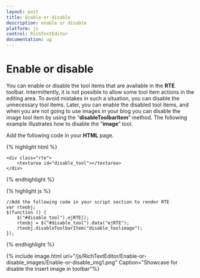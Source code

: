 ```yaml
---
layout: post
title: Enable-or-disable
description: enable or disable
platform: js
control: RichTextEditor
documentation: ug
---
```


# Enable or disable

You can enable or disable the tool items that are available in the **RTE** toolbar. Intermittently, it is not possible to allow some tool item actions in the editing area. To avoid mistakes in such a situation, you can disable the unnecessary tool items. Later, you can enable the disabled tool items, and when you are not going to use images in your blog you can disable the image tool item by using the “**disableToolbarItem**” method. The following example illustrates how to disable the “**image**” tool.

Add the following code in your **HTML** page.

{% highlight html %}

    <div class="rte">
        <textarea id="disable_tool"></textarea>
    </div>

{% endhighlight %}

{% highlight js %}

    //Add the following code in your script section to render RTE
    var rteobj;
    $(function () {
        $("#disable_tool").ejRTE();
        rteobj = $("#disable_tool").data("ejRTE");
        rteobj.disableToolbarItem("disable_toolimage");
    });


{% endhighlight %}


{% include image.html url="/js/RichTextEditor/Enable-or-disable_images/Enable-or-disable_img1.png" Caption="Showcase for disable the insert image in toolbar"%}


